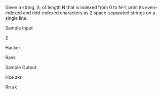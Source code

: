 Given a string, S, of length N that is indexed from 0 to N-1, print its even-indexed and odd-indexed characters as 2 space-separated strings on a single line.

Sample Input

2

Hacker

Rank

Sample Output

Hce akr

Rn ak
